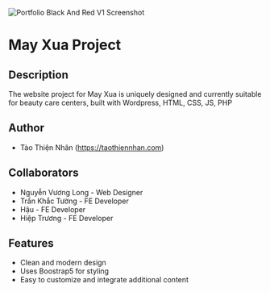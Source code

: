 ![Portfolio Black And Red V1 Screenshot](https://raw.githubusercontent.com/TaoThienNhan/Image/main/products/mayxua.png)
# May Xua Project

## Description

The website project for May Xua is uniquely designed and currently suitable for beauty care centers, built with Wordpress, HTML, CSS, JS, PHP

## Author

- Tào Thiện Nhân (https://taothiennhan.com)

## Collaborators

- Nguyễn Vương Long - Web Designer
- Trần Khắc Tường - FE Developer
- Hậu - FE Developer
- Hiệp Trương - FE Developer

## Features

- Clean and modern design
- Uses Boostrap5 for styling
- Easy to customize and integrate additional content


